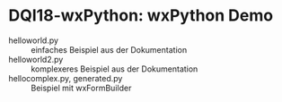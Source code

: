 # DQI18-wxPython: wxPython Demo

<dl>
<dh>helloworld.py</dh>
<dd>einfaches Beispiel aus der Dokumentation</dd>
<dh>helloworld2.py</dh>
<dd>komplexeres Beispiel aus der Dokumentation</dd>
<dh>hellocomplex.py, generated.py</dh>
<dd>Beispiel mit wxFormBuilder</dd>
</dl>
